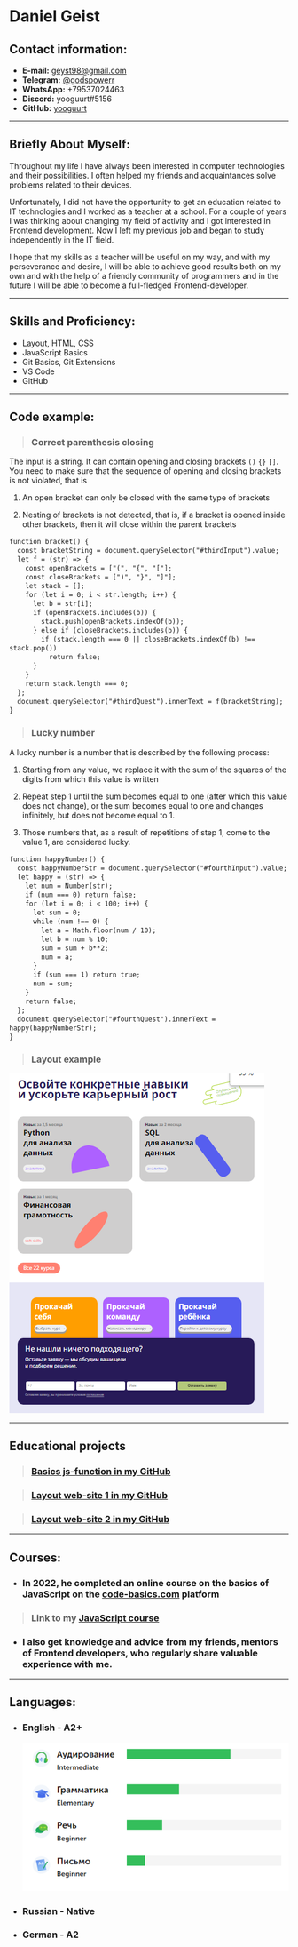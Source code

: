 # **Daniel Geist**

## **Contact information:**
   + **E-mail:** geyst98@gmail.com
   + **Telegram:** [@godspowerr](https://t.me/godspowerr)
   + **WhatsApp:** +79537024463
   + **Discord:** yooguurt#5156
   + **GitHub:** [yooguurt](https://github.com/yooguurt)
  
---

## **Briefly About Myself:**
Throughout my life I have always been interested in computer technologies and their possibilities. I often helped my friends and acquaintances solve problems related to their devices.

Unfortunately, I did not have the opportunity to get an education related to IT technologies and I worked as a teacher at a school.
For a couple of years I was thinking about changing my field of activity and I got interested in Frontend development.
Now I left my previous job and began to study independently in the IT field.

I hope that my skills as a teacher will be useful on my way, and with my perseverance and desire, I will be able to achieve good results both on my own and with the help of a friendly community of programmers and in the future I will be able to become a full-fledged Frontend-developer.

---
## **Skills and Proficiency:**
  - Layout, HTML, CSS
  - JavaScript Basics
  - Git Basics, Git Extensions
  - VS Code
  - GitHub
  
---
## **Code example:**

> ### **Correct parenthesis closing**

The input is a string. It can contain opening and closing brackets `()` `{}` `[]`. You need to make sure that the sequence of opening and closing brackets is not violated, that is

1) An open bracket can only be closed with the same type of brackets

2) Nesting of brackets is not detected, that is, if a bracket is opened inside other brackets, then it will close within the parent brackets


```
function bracket() {
  const bracketString = document.querySelector("#thirdInput").value;
  let f = (str) => {
    const openBrackets = ["(", "{", "["];
    const closeBrackets = [")", "}", "]"];
    let stack = [];
    for (let i = 0; i < str.length; i++) {
      let b = str[i];
      if (openBrackets.includes(b)) {
        stack.push(openBrackets.indexOf(b));
      } else if (closeBrackets.includes(b)) {
        if (stack.length === 0 || closeBrackets.indexOf(b) !== stack.pop())
          return false;
      }
    }
    return stack.length === 0;
  };
  document.querySelector("#thirdQuest").innerText = f(bracketString);
}
```

> ### **Lucky number** 

A lucky number is a number that is described by the following process:

1) Starting from any value, we replace it with the sum of the squares of the digits from which this value is written

2) Repeat step 1 until the sum becomes equal to one (after which this value does not change), or the sum becomes equal to one and changes infinitely, but does not become equal to 1.

3) Those numbers that, as a result of repetitions of step 1, come to the value 1, are considered lucky.

```
function happyNumber() {
  const happyNumberStr = document.querySelector("#fourthInput").value;
  let happy = (str) => {
    let num = Number(str);
    if (num === 0) return false;
    for (let i = 0; i < 100; i++) {
      let sum = 0;
      while (num !== 0) {
        let a = Math.floor(num / 10);
        let b = num % 10;
        sum = sum + b**2;
        num = a;
      }
      if (sum === 1) return true;
      num = sum;
    }
    return false;
  };
  document.querySelector("#fourthQuest").innerText = happy(happyNumberStr);
}
```
> ### **Layout example**

![layout](/img/layout.PNG)

---
## **Educational projects**

> ### **[Basics js-function in my GitHub](https://github.com/yooguurt/JS-scripts1)**

> ### **[Layout web-site 1 in my GitHub](https://github.com/yooguurt/layout1)**

> ### **[Layout web-site 2 in my GitHub](https://github.com/yooguurt/layout2)**

---
## **Courses:**
* ### In 2022, he completed an online course on the basics of JavaScript on the [code-basics.com](code-basics.com) platform

> ###  Link to my [JavaScript course](https://code-basics.com/ru/languages/javascript)

* ### I also get knowledge and advice from my friends, mentors of Frontend developers, who regularly share valuable experience with me.

---
## **Languages:**
+ ### English - A2+
  ![eng](img/eng.PNG)
+ ### Russian - Native
+ ### German - A2